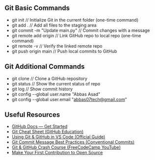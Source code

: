 ## Git Basic Commands

- git init                          // Initialize Git in the current folder (one-time command)
- git add .                         // Add all files to the staging area
- git commit -m "Update main.py"    // Commit changes with a message
- git remote add origin <repo-url>  // Link GitHub repo to local repo (one-time command)
- git remote -v                     // Verify the linked remote repo
- git push origin main              // Push local commits to GitHub

## Git Additional Commands

- git clone <repo-url>              // Clone a GitHub repository
- git status                        // Show the current status of repo
- git log                           // Show commit history
- git config --global user.name "Abbas Asad"
- git config --global user.email "abbas07tech@gmail.com"

## Useful Resources  

- [GitHub Docs — Get Started](https://docs.github.com/en/get-started)  
- [Git Cheat Sheet (GitHub Education)](https://education.github.com/git-cheat-sheet-education.pdf)  
- [Using Git & GitHub in VS Code (Official Guide)](https://code.visualstudio.com/docs/sourcecontrol/intro-to-git)  
- [Git Commit Message Best Practices (Conventional Commits)](https://www.conventionalcommits.org/en/v1.0.0/)  
- [Git & GitHub Crash Course (FreeCodeCamp YouTube)](https://youtu.be/RGOj5yH7evk)  
- [Make Your First Contribution to Open Source](https://github.com/firstcontributions/first-contributions/)  
